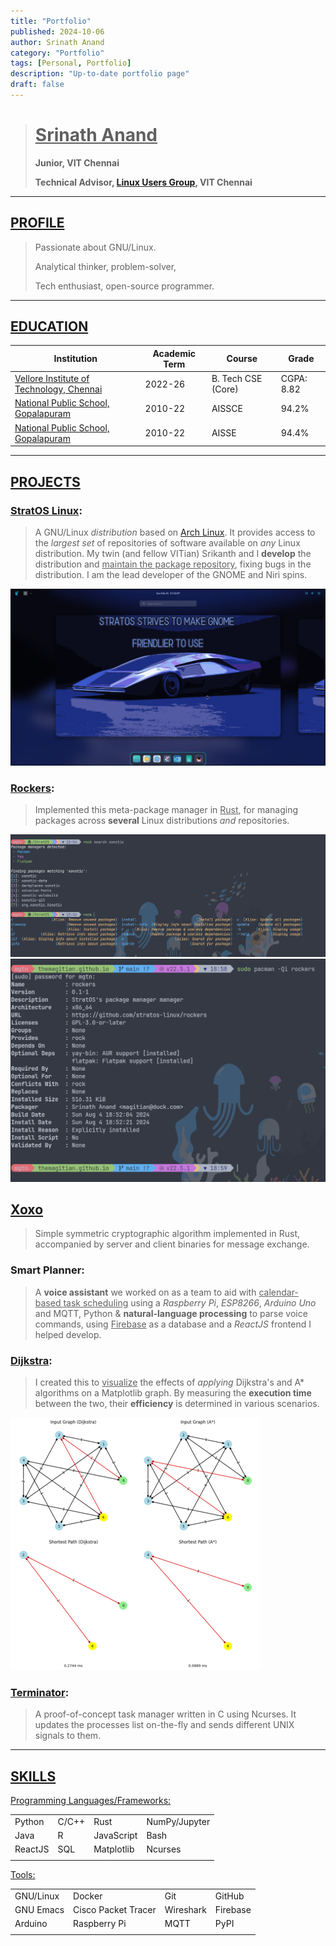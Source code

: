 ```yaml
---
title: "Portfolio"
published: 2024-10-06
author: Srinath Anand
category: "Portfolio"
tags: [Personal, Portfolio]
description: "Up-to-date portfolio page"
draft: false
---
```


> # <u>**Srinath Anand**</u>
> **Junior, VIT Chennai**
>
> **Technical Advisor, [Linux Users Group](https://lugvitc.net/), VIT Chennai**

-----
## <u>PROFILE</u>
> Passionate about GNU/Linux.
>
> Analytical thinker, problem-solver,
>
> Tech enthusiast, open-source programmer.

-----
## <u>EDUCATION</u>

| Institution                                                           | Academic Term | Course             | Grade      |
|-----------------------------------------------------------------------|---------------|--------------------|------------|
| [Vellore Institute of Technology, Chennai](https://chennai.vit.ac.in) | 2022-26       | B. Tech CSE (Core) | CGPA: 8.82 |
| [National Public School, Gopalapuram](https://npschennai.com)         | 2010-22       | AISSCE             | 94.2%      |
| [National Public School, Gopalapuram](https://npschennai.com)         | 2010-22       | AISSE              | 94.4%      |

-----
## <u>PROJECTS</u>

### [StratOS Linux](https://stratos-linux.org): 

> A GNU/Linux _distribution_ based on [Arch Linux](https://archlinux.org). It provides access to
> the *largest set* of repositories of software available on _any_ Linux distribution.
> My twin (and fellow VITian) Srikanth and I **develop** the distribution and <u>maintain
> the package repository</u>, fixing bugs in the distribution. I am the lead developer of the GNOME and Niri spins.

![](../../assets/images/Portfolio/StratOS.jpg)

### [Rockers](https://github.com/stratos-linux/rockers):
> Implemented this meta-package manager in <u>Rust</u>, for managing packages
> across **several** Linux distributions _and_ repositories.

![](../../assets/images/Portfolio/Rockers.jpg)
![](../../assets/images/Portfolio/Rockers2.jpg)

## [Xoxo](https://gitlab.com/magitian/xoxo)
> Simple symmetric cryptographic algorithm implemented in Rust, accompanied by server and client binaries for message exchange.

### Smart Planner:
> A **voice assistant** we worked on as a team to aid with <u>calendar-
> based task scheduling</u> using a *Raspberry Pi*, *ESP8266*, *Arduino Uno* and MQTT,
> Python & **natural-language processing** to parse voice commands, using <u>Firebase</u> as a database and a
> *ReactJS* frontend I helped develop.

### [Dijkstra](https://gitlab.com/magitian/dijkstra/):
> I created this to <u>visualize</u> the effects of _applying_ Dijkstra's and A*
> algorithms on a Matplotlib graph. By measuring the **execution time** between the
> two, their **efficiency** is determined in various scenarios.

![](../../assets/images/Portfolio/Dijkstra2.png)

### [Terminator](https://gitlab.com/magitian/tui-process-manager):
> A proof-of-concept task manager written in C using Ncurses. It
> updates the processes list on-the-fly and sends different UNIX signals to them.

---
## <u>SKILLS</u>

<u>Programming Languages/Frameworks:</u>

|         |       |            |               |
|---------|-------|------------|---------------|
| Python  | C/C++ | Rust       | NumPy/Jupyter |
| Java    | R     | JavaScript | Bash          |
| ReactJS | SQL   | Matplotlib | Ncurses       |
|         |       |            |               |

<u>Tools:</u>

|           |                     |           |          |
|-----------|---------------------|-----------|----------|
| GNU/Linux | Docker              | Git       | GitHub   |
| GNU Emacs | Cisco Packet Tracer | Wireshark | Firebase |
| Arduino   | Raspberry Pi        | MQTT      | PyPI     |
|           |                     |           |          |
